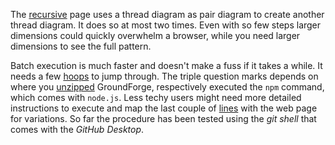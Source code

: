 The [recursive] page uses a thread diagram as pair diagram to create another thread diagram. It does so at most two times. Even with so few steps larger dimensions could quickly overwhelm a browser, while you need larger dimensions to see the full pattern.

Batch execution is much faster and doesn't make a fuss if it takes a while. It needs a few [hoops] to jump through. The triple question marks depends on where you [unzipped] GroundForge, respectively executed the `npm` command, which comes with `node.js`. Less techy users might need more detailed instructions to execute and map the last couple of [lines] with the web page for variations. So far the procedure has been tested using the _git shell_ that comes with the _GitHub Desktop_.

[recursive]:https://d-bl.github.io/GroundForge/recursive.html
[hoops]: https://github.com/d-bl/GroundForge/blob/d51f43efc6d96719cbc8000328b55acd1a3e3bb1/docs/js/batch.js#L17-L22
[lines]: https://github.com/d-bl/GroundForge/blob/d51f43efc6d96719cbc8000328b55acd1a3e3bb1/docs/js/batch.js#L51-L62
[unzipped]: https://github.com/d-bl/GroundForge/archive/master.zip